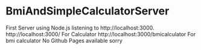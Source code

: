 # BmiAndSimpleCalculatorServer
First Server using Node.js listening to http://localhost:3000.
http://localhost:3000/    For Calculator
http://localhost:3000/bmicalculator    For bmi calculator
No Github Pages available sorry
